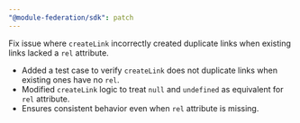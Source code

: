 ```yaml
---
"@module-federation/sdk": patch
---
```


Fix issue where `createLink` incorrectly created duplicate links when existing links lacked a `rel` attribute.

- Added a test case to verify `createLink` does not duplicate links when existing ones have no `rel`.
- Modified `createLink` logic to treat `null` and `undefined` as equivalent for `rel` attribute.
- Ensures consistent behavior even when `rel` attribute is missing.

